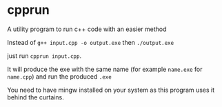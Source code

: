 # cpprun

A utility program to run c++ code with an easier method

Instead of `g++ input.cpp -o output.exe` then `./output.exe` 

just run `cpprun input.cpp`.

It will produce the exe with the same name (for example `name.exe` for `name.cpp`) and run the produced `.exe`

You need to have mingw installed on your system as this program uses it behind the curtains.
